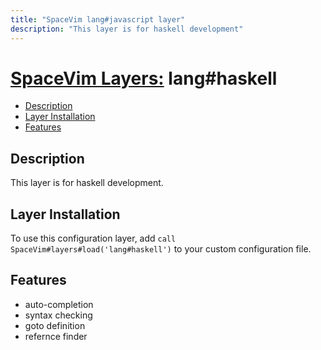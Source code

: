 ```yaml
---
title: "SpaceVim lang#javascript layer"
description: "This layer is for haskell development"
---
```


# [SpaceVim Layers:](https://spacevim.org/layers) lang#haskell

<!-- vim-markdown-toc GFM -->

- [Description](#description)
- [Layer Installation](#layer-installation)
- [Features](#features)

<!-- vim-markdown-toc -->

## Description

This layer is for haskell development.

## Layer Installation

To use this configuration layer, add `call SpaceVim#layers#load('lang#haskell')` to your custom configuration file.

## Features

- auto-completion
- syntax checking
- goto definition
- refernce finder


